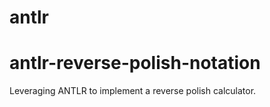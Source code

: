 # antlr
# antlr-reverse-polish-notation
Leveraging ANTLR to implement a reverse polish calculator. 
